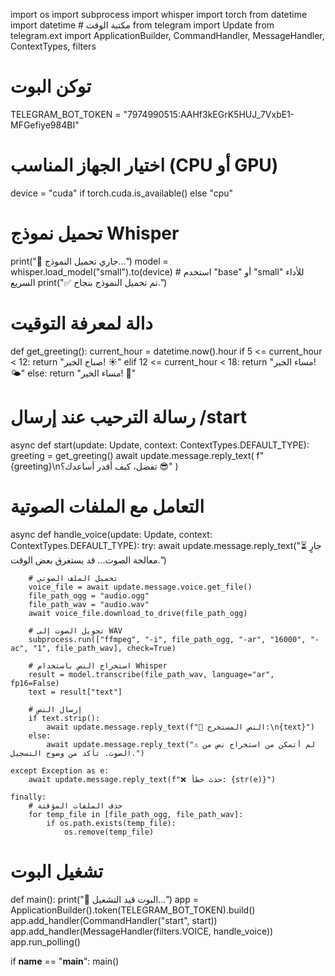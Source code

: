 import os
import subprocess
import whisper
import torch
from datetime import datetime  # مكتبة الوقت
from telegram import Update
from telegram.ext import ApplicationBuilder, CommandHandler, MessageHandler, ContextTypes, filters

# توكن البوت
TELEGRAM_BOT_TOKEN = "7974990515:AAHf3kEGrK5HUJ_7VxbE1-MFGefiye984BI"

# اختيار الجهاز المناسب (CPU أو GPU)
device = "cuda" if torch.cuda.is_available() else "cpu"

# تحميل نموذج Whisper
print("🔄 جاري تحميل النموذج...")
model = whisper.load_model("small").to(device)  # استخدم "base" أو "small" للأداء السريع
print("✅ تم تحميل النموذج بنجاح.")

# دالة لمعرفة التوقيت
def get_greeting():
    current_hour = datetime.now().hour
    if 5 <= current_hour < 12:
        return "صباح الخير! ☀️"
    elif 12 <= current_hour < 18:
        return "مساء الخير! 🌤️"
    else:
        return "مساء الخير! 🌙"

# رسالة الترحيب عند إرسال /start
async def start(update: Update, context: ContextTypes.DEFAULT_TYPE):
    greeting = get_greeting()
    await update.message.reply_text(
        f"{greeting}\nتفضل، كيف أقدر أساعدك؟ 😎"
    )

# التعامل مع الملفات الصوتية
async def handle_voice(update: Update, context: ContextTypes.DEFAULT_TYPE):
    try:
        await update.message.reply_text("⏳ جارٍ معالجة الصوت... قد يستغرق بعض الوقت.")
        
        # تحميل الملف الصوتي
        voice_file = await update.message.voice.get_file()
        file_path_ogg = "audio.ogg"
        file_path_wav = "audio.wav"
        await voice_file.download_to_drive(file_path_ogg)

        # تحويل الصوت إلى WAV
        subprocess.run(["ffmpeg", "-i", file_path_ogg, "-ar", "16000", "-ac", "1", file_path_wav], check=True)

        # استخراج النص باستخدام Whisper
        result = model.transcribe(file_path_wav, language="ar", fp16=False)
        text = result["text"]

        # إرسال النص
        if text.strip():
            await update.message.reply_text(f"📝 النص المستخرج:\n{text}")
        else:
            await update.message.reply_text("⚠️ لم أتمكن من استخراج نص من الصوت. تأكد من وضوح التسجيل.")

    except Exception as e:
        await update.message.reply_text(f"❌ حدث خطأ: {str(e)}")

    finally:
        # حذف الملفات المؤقتة
        for temp_file in [file_path_ogg, file_path_wav]:
            if os.path.exists(temp_file):
                os.remove(temp_file)

# تشغيل البوت
def main():
    print("🚀 البوت قيد التشغيل...")
    app = ApplicationBuilder().token(TELEGRAM_BOT_TOKEN).build()
    app.add_handler(CommandHandler("start", start))
    app.add_handler(MessageHandler(filters.VOICE, handle_voice))
    app.run_polling()

if __name__ == "__main__":
    main()
